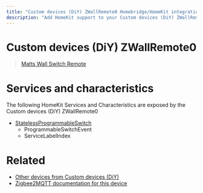 ```yaml
---
title: "Custom devices (DiY) ZWallRemote0 Homebridge/HomeKit integration"
description: "Add HomeKit support to your Custom devices (DiY) ZWallRemote0, using Homebridge, Zigbee2MQTT and homebridge-z2m."
---
```

<!---
This file has been GENERATED using src/docgen/docgen.ts
DO NOT EDIT THIS FILE MANUALLY!
-->
# Custom devices (DiY) ZWallRemote0
> [Matts Wall Switch Remote](https://github.com/mattlokes/ZWallRemote)


# Services and characteristics
The following HomeKit Services and Characteristics are exposed by
the Custom devices (DiY) ZWallRemote0

* [StatelessProgrammableSwitch](../../action.md)
  * ProgrammableSwitchEvent
  * ServiceLabelIndex


# Related
* [Other devices from Custom devices (DiY)](../index.md#custom_devices_diy)
* [Zigbee2MQTT documentation for this device](https://www.zigbee2mqtt.io/devices/ZWallRemote0.html)